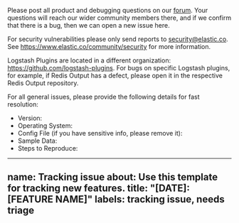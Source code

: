 Please post all product and debugging questions on our [forum](https://discuss.elastic.co/c/logstash). Your questions will reach our wider community members there, and if we confirm that there is a bug, then we can open a new issue here.

For security vulnerabilities please only send reports to security@elastic.co.
See https://www.elastic.co/community/security for more information.

Logstash Plugins are located in a different organization: https://github.com/logstash-plugins. For bugs on specific Logstash plugins, for example, if Redis Output has a defect, please open it in the respective Redis Output repository. 

For all general issues, please provide the following details for fast resolution:

- Version:
- Operating System:
- Config File (if you have sensitive info, please remove it):
- Sample Data:
- Steps to Reproduce:

---
name: Tracking issue
about: Use this template for tracking new features.
title: "[DATE]: [FEATURE NAME]"
labels: tracking issue, needs triage
---
